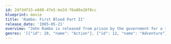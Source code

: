 ```yaml
---
id: 24f3df33-e688-47e5-be2d-76a80a10f8cc
blueprint: movie
title: 'Rambo: First Blood Part II'
release_date: '1985-05-21'
overview: "John Rambo is released from prison by the government for a top-secret covert mission to the last place on Earth he'd want to return - the jungles of Vietnam."
genres: '[{"id": 28, "name": "Action"}, {"id": 12, "name": "Adventure"}, {"id": 53, "name": "Thriller"}, {"id": 10752, "name": "War"}]'
---
```

